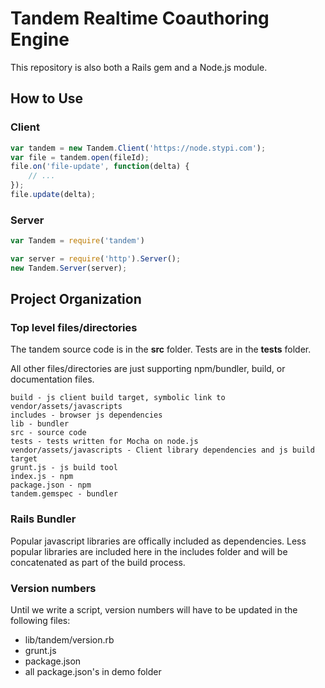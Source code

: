 Tandem Realtime Coauthoring Engine
===

This repository is also both a Rails gem and a Node.js module.


How to Use
---

### Client

```javascript
var tandem = new Tandem.Client('https://node.stypi.com');
var file = tandem.open(fileId);
file.on('file-update', function(delta) {
    // ...
});
file.update(delta);
```

### Server

```javascript
var Tandem = require('tandem')

var server = require('http').Server();
new Tandem.Server(server);
```


Project Organization
---

### Top level files/directories

The tandem source code is in the **src** folder. Tests are in the **tests** folder.

All other files/directories are just supporting npm/bundler, build, or documentation files.

    build - js client build target, symbolic link to vendor/assets/javascripts
    includes - browser js dependencies
    lib - bundler
    src - source code
    tests - tests written for Mocha on node.js
    vendor/assets/javascripts - Client library dependencies and js build target
    grunt.js - js build tool
    index.js - npm
    package.json - npm
    tandem.gemspec - bundler


### Rails Bundler

Popular javascript libraries are offically included as dependencies. Less popular libraries are included here in the includes folder and will be concatenated as part of the build process.


### Version numbers

Until we write a script, version numbers will have to be updated in the following files:

- lib/tandem/version.rb
- grunt.js
- package.json
- all package.json's in demo folder
